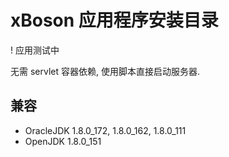 # xBoson 应用程序安装目录

! 应用测试中

无需 servlet 容器依赖, 使用脚本直接启动服务器.


## 兼容

* OracleJDK 1.8.0_172, 1.8.0_162, 1.8.0_111
* OpenJDK 1.8.0_151